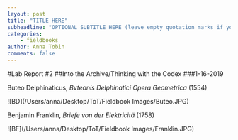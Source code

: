 ```yaml
---
layout: post
title: "TITLE HERE"
subheadline: "OPTIONAL SUBTITLE HERE (leave empty quotation marks if you don't subtitle)"
categories:
    - fieldbooks
author: Anna Tobin
comments: false
---
```


#Lab Report #2
##Into the Archive/Thinking with the Codex
###1-16-2019

Buteo Delphinaticus, _Bvteonis Delphinatici Opera  Geometrica_ (1554)

![BD](/Users/anna/Desktop/ToT/Fieldbook Images/Buteo.JPG)

Benjamin Franklin, _Briefe von der Elektricitä_ (1758)


![BF](/Users/anna/Desktop/ToT/Fieldbook Images/Franklin.JPG)